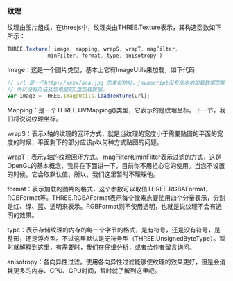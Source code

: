 ### 纹理
纹理由图片组成，在threejs中，纹理类由THREE.Texture表示，其构造函数如下所示：
```js
THREE.Texture( image, mapping, wrapS, wrapT, magFilter,
             minFilter, format, type, anisotropy )
```
Image：这是一个图片类型，基本上它有ImageUtils来加载，如下代码
```js
// url 是一个http://xxxx/aaa.jpg 的类似地址，javascript没有从本地加载数据的能力，
// 所以没有办法从您电脑的C盘加载数据。
var image = THREE.ImageUtils.loadTexture(url);  
```
Mapping：是一个THREE.UVMapping()类型，它表示的是纹理坐标。下一节，我们将说说纹理坐标。

wrapS：表示x轴的纹理的回环方式，就是当纹理的宽度小于需要贴图的平面的宽度的时候，平面剩下的部分应该p以何种方式贴图的问题。

wrapT：表示y轴的纹理回环方式。 magFilter和minFilter表示过滤的方式，这是OpenGL的基本概念，我将在下面讲一下，目前你不用担心它的使用。当您不设置的时候，它会取默认值，所以，我们这里暂时不理睬他。

format：表示加载的图片的格式，这个参数可以取值THREE.RGBAFormat，RGBFormat等。THREE.RGBAFormat表示每个像素点要使用四个分量表示，分别是红、绿、蓝、透明来表示。RGBFormat则不使用透明，也就是说纹理不会有透明的效果。

type：表示存储纹理的内存的每一个字节的格式，是有符号，还是没有符号，是整形，还是浮点型。不过这里默认是无符号型（THREE.UnsignedByteType）。暂时就解释到这里，有需要时，我们在仔细分析，或者给作者留言询问。

anisotropy：各向异性过滤。使用各向异性过滤能够使纹理的效果更好，但是会消耗更多的内存、CPU、GPU时间，暂时就了解到这里吧。